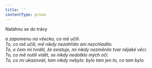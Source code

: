 ```yaml
---
title: ''
contentType: prose
---
```


Natáhnu se do trávy

_a zapomenu na všecko, co mě učili.  
To, co mě učili, mě nikdy nezahřálo ani nezchladilo.  
To, o čem mi tvrdili, že existuje, mi nikdy nezměnilo tvar nějaké věci.  
To, co mě nutili vidět, se nikdy nedotklo mých očí.  
To, co mi ukazovali, tam nikdy nebylo: bylo tam jen to, co tam bylo._
